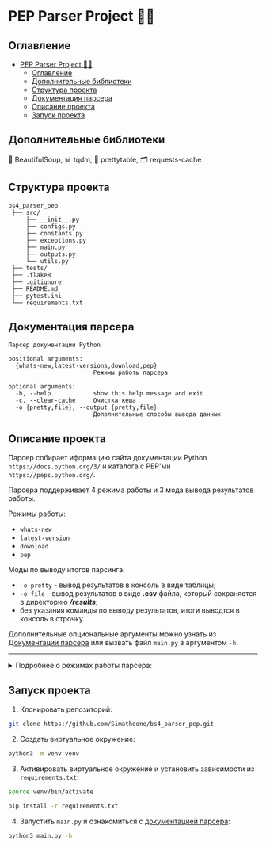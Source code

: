 # PEP Parser Project :male_detective:

## Оглавление
- [PEP Parser Project :male_detective:](#pep-parser-project-male_detective)
  - [Оглавление](#оглавление)
  - [Дополнительные библиотеки](#дополнительные-библиотеки)
  - [Структура проекта](#структура-проекта)
  - [Документация парсера](#документация-парсера)
  - [Описание проекта](#описание-проекта)
  - [Запуск проекта](#запуск-проекта)

## Дополнительные библиотеки
:stew: BeautifulSoup, :bar_chart: tqdm, :calendar: prettytable, :card_index_dividers: requests-cache

## Структура проекта
```
bs4_parser_pep
 ├── src/
     ├── __init__.py
     ├── configs.py
     ├── constants.py
     ├── exceptions.py
     ├── main.py
     ├── outputs.py
     └── utils.py
 ├── tests/
 ├── .flake8
 ├── .gitignore
 ├── README.md
 ├── pytest.ini
 └── requirements.txt
```

## Документация парсера
```
Парсер документации Python

positional arguments:
  {whats-new,latest-versions,download,pep}
                        Режимы работы парсера

optional arguments:
  -h, --help            show this help message and exit
  -c, --clear-cache     Очистка кеша
  -o {pretty,file}, --output {pretty,file}
                        Дополнительные способы вывода данных
```

## Описание проекта
Парсер собирает иформацию сайта документации Python ```https://docs.python.org/3/``` и каталога с PEP'ми ```https://peps.python.org/```.

Парсера поддерживает 4 режима работы и 3 мода вывода результатов работы.

Режимы работы:
- ```whats-new```
- ```latest-version```
- ```download```
- ```pep```

Моды по выводу итогов парсинга:
- ```-o pretty``` - вывод результатов в консоль в виде таблицы;
- ```-o file``` - вывод результатов в виде **.csv** файла, который сохраняется в директорию ***/results***;
- без указания команды по выводу результатов, итоги выводтся в консоль в строчку.

Дополнительные опциональные аргументы можно узнать из [Документации парсера](#документация-парсера) или вызвать файл ```main.py``` в аргументом ```-h```.

---
<details><summary>Подробнее о режимах работы парсера:</summary>
<p>

Режим работы ```whats-new``` сканирует страницу ```https://docs.python.org/3/```, раздел ***"Docs by version"***, и собирает ссылки на каждую версию ***Python***. Далее сканирует карточку каждой версии ***Python*** и выводит информацию: ссылка на статью, заголовок, редактор, автор.

```
Пример:

+----------------------------------------------+---------------------------+------------------------------------------------+
| Ссылка на статью                             | Заголовок                 | Редактор, Автор                                |
+----------------------------------------------+---------------------------+------------------------------------------------+
| https://docs.python.org/3/whatsnew/3.10.html | What’s New In Python 3.10 |  Release 3.10.5  Date July 18, 2022  Editor ...|
| ...                                          | ...                       |  ...                                           |
+----------------------------------------------+---------------------------+------------------------------------------------+
```
---

Режим работы ```latest-version``` сканирует страницу ```https://docs.python.org/3/```, раздел ***"Docs by version"*** и выводит информацию о **Python**: ссылку на документацию, версия и статус.

```
Пример:

+--------------------------------------+--------------+----------------+
| Ссылка на документацию               | Версия       | Статус         |
+--------------------------------------+--------------+----------------+
| https://docs.python.org/3.12/        | 3.12         | in development |
| ...                                  | ...          |  ...           |
| https://docs.python.org/3.9/         | 3.9          | stable         |
| ...                                  | ...          |  ...           |
+--------------------------------------+--------------+----------------+
```
---
Режим работы ```download``` сканирует страницу ```https://docs.python.org/3/download.html``` и скачивает PDF-файл документации zip-архивом. Архив сохраняется в директорию ***/downloads***.

---
Режим работы ```pep``` сканирует страницу ```https://peps.python.org/```, собирает статусы всех **PEP**'ов, ссылки на каждый **PEP** и подсчитывает общее количество **PEP**'ов.
Так как статусы на общей странице **PEP**'ов различаются со статусом в карточке каждого **PEP**'a, парсер дополнительно проходит по карточке каждого **PEP**'a и собирает его статус, параллельно сравнивая со статусом из общей таблицы с **PEP**'ми. Если статусы различиются, то информация записывается в логи, уровень **INFO**.

```
Пример:

Несовпадающие статусы:
https://www.python.org/dev/peps/pep-number
Статус в карточке: Superseded
Ожидаемые статусы: ['Accepted', 'Active']
```
---
</p>
</details>


## Запуск проекта
1. Клонировать репозиторий:
```bash
git clone https://github.com/Simatheone/bs4_parser_pep.git
```

2. Создать виртуальное окружение:
```bash
python3 -m venv venv
```

3. Активировать виртуальное окружение и установить зависимости из ```requirements.txt```:
```bash
source venv/bin/activate
```

```bash
pip install -r requirements.txt
```

4. Запустить ```main.py``` и ознакомиться с [документацией парсера](#документация-парсера):
```bash
python3 main.py -h
```
